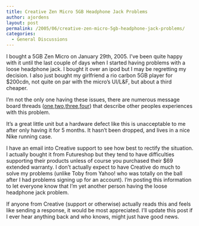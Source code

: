 ```yaml
---
title: Creative Zen Micro 5GB Headphone Jack Problems
author: ajordens
layout: post
permalink: /2005/06/creative-zen-micro-5gb-headphone-jack-problems/
categories:
  - General Discussions
---
```

I bought a 5GB Zen Micro on January 29th, 2005. I&#8217;ve been quite happy with it until the last couple of days when I started having problems with a loose headphone jack. I bought it over an ipod but I may be regretting my decision. I also just bought my girlfriend a rio carbon 5GB player for $200cdn, not quite on par with the micro&#8217;s UI/L&#038;F, but about a third cheaper.

I&#8217;m not the only one having these issues, there are numerous message board threads ([one][1],[two][2],[three][3],[four][4]) that describe other peoples experiences with this problem.

It&#8217;s a great little unit but a hardware defect like this is unacceptable to me after only having it for 5 months. It hasn&#8217;t been dropped, and lives in a nice Nike running case. 

I have an email into Creative support to see how best to rectify the situation. I actually bought it from Futureshop but they tend to have difficulties supporting their products unless of course you purchased their $69 extended warranty. I don&#8217;t actually expect to have Creative do much to solve my problems (unlike Toby from Yahoo! who was totally on the ball after I had problems signing up for an account). I&#8217;m posting this information to let everyone know that I&#8217;m yet another person having the loose headphone jack problem. 

If anyone from Creative (support or otherwise) actually reads this and feels like sending a response, it would be most appreciated. I&#8217;ll update this post if I ever hear anything back and who knows, might just have good news.

 [1]: http://www.neowin.net/forum/lofiversion/index.php/t322416.html
 [2]: http://www.amazon.co.uk/exec/obidos/tg/stores/detail/-/electronics/B00069BU4A/customer-reviews/202-0227120-5682227
 [3]: http://forums.creative.com/creativelabs/board/message?board.id=dap&#038;message.id=56952&#038;query.id=81978#M56952
 [4]: http://forums.creative.com/creativelabs/board/message?board.id=dap&#038;message.id=596&#038;view=by_date_ascending&#038;page=41